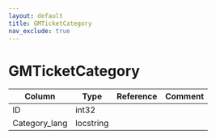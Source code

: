 ```yaml
---
layout: default
title: GMTicketCategory
nav_exclude: true
---
```

# GMTicketCategory

| Column | Type | Reference | Comment |
|--------|------|-----------|---------|
|ID|int32|||
|Category_lang|locstring|||
